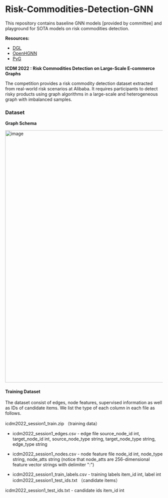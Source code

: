 # Risk-Commodities-Detection-GNN

This repository contains baseline GNN models [provided by committee] and playground for SOTA models on risk commodities detection. 

**Resources:**

- [DGL](https://github.com/dglai)
- [OpenHGNN](https://github.com/BUPT-GAMMA/OpenHGNN)
- [PyG](https://github.com/pyg-team/pytorch_geometric)

**ICDM 2022 : Risk Commodities Detection on Large-Scale E-commerce Graphs**

The competition provides a risk commodity detection dataset extracted from real-world risk scenarios at Alibaba. It requires participants to detect risky products using graph algorithms in a large-scale and heterogeneous graph with imbalanced samples.

### Dataset
**Graph Schema**

<img width="804" alt="image" src="https://user-images.githubusercontent.com/46979228/179384103-bff4b21a-b0d1-427a-8ed2-b80820e2355a.png">

#### Training Dataset

The dataset consist of edges, node features, supervised information as well as IDs of candidate items. We list the type of each column in each file as follows.

icdm2022_session1_train.zip （training data）

- icdm2022_session1_edges.csv - edge file
source_node_id int, target_node_id int, source_node_type string, target_node_type string, edge_type string

- icdm2022_session1_nodes.csv - node feature file
node_id int, node_type string, node_atts string (notice that node_atts are 256-dimensional feature vector strings with delimiter ":")

- icdm2022_session1_train_labels.csv - training labels
item_id int, label int
icdm2022_session1_test_ids.txt （candidate items）

icdm2022_session1_test_ids.txt - candidate ids
item_id int
